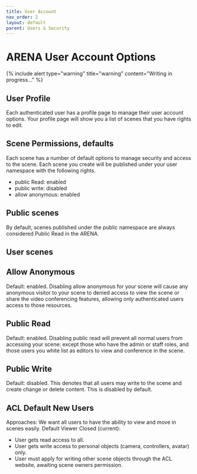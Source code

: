 ```yaml
---
title: User Account
nav_order: 2
layout: default
parent: Users & Security
---
```


# ARENA User Account Options

{% include alert type="warning" title="warning" content="Writing in progress..." %}

## User Profile
Each authenticated user has a profile page to manage their user account options.
Your profile page will show you a list of scenes that you have rights to edit.

## Scene Permissions, defaults
Each scene has a number of default options to manage security and access to the scene.
Each scene you create will be published under your user namespace with the following rights.
- public Read: enabled
- public write: disabled
- allow anonymous: enabled

## Public scenes
By default, scenes published under the public namespace are always considered Public Read in the ARENA.

## User scenes

## Allow Anonymous
Default: enabled. Disabling allow anonymous for your scene will cause any anonymous visitor to your scene to denied access to view the scene or share the video conferencing features, allowing only authenticated users access to those resources.

## Public Read
Default: enabled. Disabling public read will prevent all normal users from accessing your scene: except those who have the admin or staff roles, and those users you white list as editors to view and conference in the scene.

## Public Write
Default: disabled. This denotes that all users may write to the scene and create change or delete content. This is disabled by default.

## ACL Default New Users

Approaches: We want all users to have the ability to view and move in scenes easily.
Default Viewer Closed (current):

- User gets read access to all.
- User gets write access to personal objects (camera, controllers, avatar) only.
- User must apply for writing other scene objects through the ACL website, awaiting scene owners permission.
